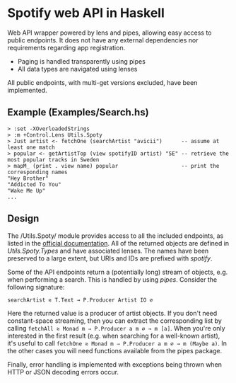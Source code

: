 # Spotify web API in Haskell

Web API wrapper powered by lens and pipes, allowing easy access to public endpoints.
It does not have any external dependencies nor requirements regarding app registration.

* Paging is handled transparently using pipes
* All data types are navigated using lenses

All public endpoints, with multi-get versions excluded, have been implemented.

## Example (Examples/Search.hs)
    > :set -XOverloadedStrings
    > :m +Control.Lens Utils.Spoty
    > Just artist <- fetchOne (searchArtist "avicii")      -- assume at least one match
    > popular <- getArtistTop (view spotifyID artist) "SE" -- retrieve the most popular tracks in Sweden
    > mapM_ (print . view name) popular                    -- print the corresponding names
    "Hey Brother"
    "Addicted To You"
    "Wake Me Up"
    ...

## Design
The /Utils.Spoty/ module provides access to all the included endpoints, as listed in the [official documentation](https://developer.spotify.com/web-api/endpoint-reference/).
All of the returned objects are defined in *Utils.Spoty.Types* and have associated lenses.
The names have been preserved to a large extent, but URIs and IDs are prefixed with *spotify*.

Some of the API endpoints return a (potentially long) stream of objects, e.g. when performing a search.
This is handled by using *pipes*. Consider the following signature:

    searchArtist ⩬ T.Text → P.Producer Artist IO ∅

Here the returned value is a producer of artist objects.
If you don't need constant-space streaming, then you can extract the corresponding list by calling `fetchAll ⩬ Monad m ⇒ P.Producer a m ∅ → m [a]`.
When you're only interested in the first result (e.g. when searching for a well-known artist), it's useful to call `fetchOne ⩬ Monad m ⇒ P.Producer a m ∅ → m (Maybe a)`.
In the other cases you will need functions available from the pipes package.

Finally, error handling is implemented with exceptions being thrown when HTTP or JSON decoding errors occur.
